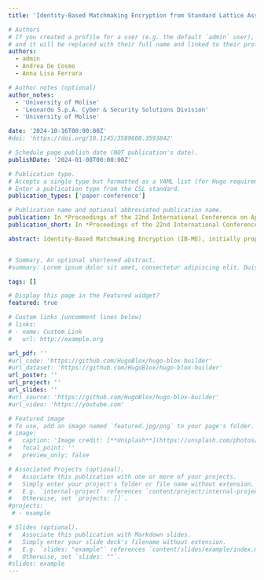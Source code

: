 ```yaml
---
title: 'Identity-Based Matchmaking Encryption from Standard Lattice Assumptions'

# Authors
# If you created a profile for a user (e.g. the default `admin` user), write the username (folder name) here
# and it will be replaced with their full name and linked to their profile.
authors:
  - admin
  - Andrea De Cosmo 
  - Anna Lisa Ferrara

# Author notes (optional)
author_notes:
  - 'University of Molise'
  - 'Leonardo S.p.A. Cyber & Security Solutions Division'
  - 'University of Molise'

date: '2024-10-16T00:00:00Z'
#doi: 'https://doi.org/10.1145/3589608.3593842'

# Schedule page publish date (NOT publication's date).
publishDate: '2024-01-08T00:00:00Z'

# Publication type.
# Accepts a single type but formatted as a YAML list (for Hugo requirements).
# Enter a publication type from the CSL standard.
publication_types: ['paper-conference']

# Publication name and optional abbreviated publication name.
publication: In *Proceedings of the 22nd International Conference on Applied Cryptography and Network Security (ACNS '24).*
publication_short: In *Proceedings of the 22nd International Conference on Applied Cryptography and Network Security (ACNS '24).*

abstract: Identity-Based Matchmaking Encryption (IB-ME), initially proposed by Ateniese et al. (Crypto 2019), is an extension of Identity-Based Encryption (IBE) that emphasizes privacy and authenticity. It ensures that the content of a message is only revealed when the recipient’s identity matches the intended recipient specified by the sender, and when the target sender’s identity, chosen by the receiver during decryption, matches the actual sender’s identity. In cases where there is a mismatch, no information about the sender, receiver, or message is disclosed. Francati et al. (IndoCrypt 2021) observed that the privacy definition for IB-ME solely guarantees the concealment of the message and sender identity when the receiver’s identity does not match the intended recipient specified by the sender. It does not consider whether the target sender’s identity matches the actual sender’s identity. To overcome this limitation, they proposed an enhanced privacy notion and developed an IB-ME scheme that achieves it in the plain model, even though relying on non-standard assumptions. In this paper, we address the problem of constructing an IB-ME scheme that offers enhanced privacy under standard assumptions with particular emphasis on post quantum security. Specifically, we first show how to obtain an IB-ME that achieves the notion of enhanced privacy using as building blocks any anonymous IBE and reusable computational extractors. Next, we show how to construct an IB-ME starting from an IB-ME satisfying enhanced privacy and a context-hiding homomorphic signature, thereby ensuring not only enhanced privacy but also authenticity. Notably, our framework allows for secure IB-ME schemes to be instantiated in the standard model from lattice assumptions, thus providing also post-quantum security.


# Summary. An optional shortened abstract.
#summary: Lorem ipsum dolor sit amet, consectetur adipiscing elit. Duis posuere tellus ac convallis placerat. Proin tincidunt magna sed ex sollicitudin condimentum.

tags: []

# Display this page in the Featured widget?
featured: true

# Custom links (uncomment lines below)
# links:
# - name: Custom Link
#   url: http://example.org

url_pdf: ''
#url_code: 'https://github.com/HugoBlox/hugo-blox-builder'
#url_dataset: 'https://github.com/HugoBlox/hugo-blox-builder'
url_poster: ''
url_project: ''
url_slides: ''
#url_source: 'https://github.com/HugoBlox/hugo-blox-builder'
#url_video: 'https://youtube.com'

# Featured image
# To use, add an image named `featured.jpg/png` to your page's folder.
# image:
#   caption: 'Image credit: [**Unsplash**](https://unsplash.com/photos/pLCdAaMFLTE)'
#   focal_point: ''
#   preview_only: false

# Associated Projects (optional).
#   Associate this publication with one or more of your projects.
#   Simply enter your project's folder or file name without extension.
#   E.g. `internal-project` references `content/project/internal-project/index.md`.
#   Otherwise, set `projects: []`.
#projects:
 # - example

# Slides (optional).
#   Associate this publication with Markdown slides.
#   Simply enter your slide deck's filename without extension.
#   E.g. `slides: "example"` references `content/slides/example/index.md`.
#   Otherwise, set `slides: ""`.
#slides: example
---
```

<!-- 
{{% callout note %}}
Click the _Cite_ button above to demo the feature to enable visitors to import publication metadata into their reference management software.
{{% /callout %}}

{{% callout note %}}
Create your slides in Markdown - click the _Slides_ button to check out the example.
{{% /callout %}}

Add the publication's **full text** or **supplementary notes** here. You can use rich formatting such as including [code, math, and images](https://docs.hugoblox.com/content/writing-markdown-latex/). -->
